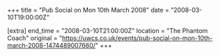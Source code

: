 +++
title = "Pub Social on Mon 10th March 2008"
date = "2008-03-10T19:00:00Z"

[extra]
end_time = "2008-03-10T21:00:00Z"
location = "The Phantom Coach"
original = "https://uwcs.co.uk/events/pub-social-on-mon-10th-march-2008-1474489007660/"
+++



